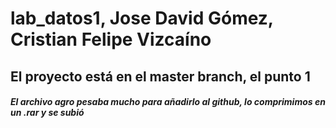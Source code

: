 # lab_datos1, Jose David Gómez, Cristian Felipe Vizcaíno

## El proyecto está en el master branch, el punto 1

#### *El archivo agro pesaba mucho para añadirlo al github, lo comprimimos en un .rar y se subió*

